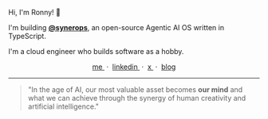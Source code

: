 Hi, I'm Ronny! 👋

I'm building [**@synerops**](https://github.com/synerops), an open-source Agentic AI OS written in TypeScript.

I'm a cloud engineer who builds software as a hobby.

<div align="center">
  <a href="https://rbadillap.dev">
    me
  </a>
  &nbsp;&middot;&nbsp;
  <a href="https://rbadillap.dev">
    linkedin
  </a>
  &nbsp;&middot;&nbsp;
  <a href="https://x.com/rbadillap">
    x
  </a>
  &nbsp;&middot;&nbsp;
  <a href="https://rbadillap.dev/blog">
    blog
  </a>
</div>


---
> "In the age of AI, our most valuable asset becomes **our mind** and what we can achieve through the synergy of human creativity and artificial intelligence."
